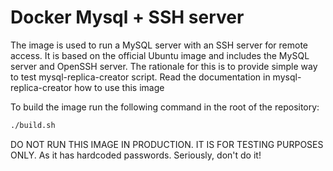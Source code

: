 # Docker Mysql + SSH server

The image is used to run a MySQL server with an SSH server for remote access. It is based on the official  Ubuntu image
and includes the MySQL server and OpenSSH server. The rationale for this is to provide simple way to test 
mysql-replica-creator script. Read the documentation in mysql-replica-creator how to use this image

To build the image run the following command in the root of the repository:

```bash
./build.sh
```

DO NOT RUN THIS IMAGE IN PRODUCTION. IT IS FOR TESTING PURPOSES ONLY. As it has hardcoded passwords. 
Seriously, don't do it!